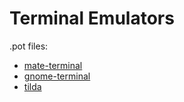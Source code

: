# Terminal Emulators

.pot files:

- [mate-terminal](https://github.com/mate-desktop/mate-terminal/blob/master/mate-terminal.pot)
- [gnome-terminal](https://github.com/GNOME/gnome-terminal/blob/master/po/en_GB.po)
- [tilda](https://github.com/lanoxx/tilda/blob/master/po/en_GB.po)